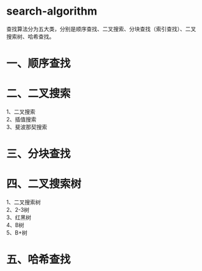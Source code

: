 # search-algorithm
查找算法分为五大类，分别是顺序查找、二叉搜索、分块查找（索引查找）、二叉搜索树、哈希查找。  
# 一、顺序查找

# 二、二叉搜索
1、二叉搜索  
2、插值搜索  
3、斐波那契搜索  

# 三、分块查找

# 四、二叉搜索树
1、二叉搜索树    
2、2-3树  
3、红黑树  
4、B树  
5、B+树  

# 五、哈希查找

